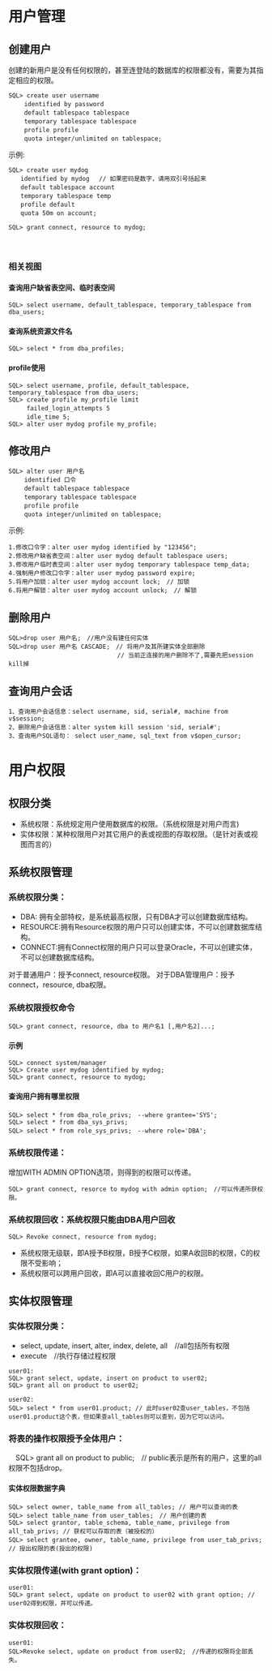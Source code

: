 # 用户管理
## 创建用户
创建的新用户是没有任何权限的，甚至连登陆的数据库的权限都没有，需要为其指定相应的权限。
```
SQL> create user username
　　 identified by password
 　　default tablespace tablespace
 　　temporary tablespace tablespace
 　　profile profile
 　　quota integer/unlimited on tablespace;
```
示例:
```
SQL> create user mydog
　　identified by mydog　 // 如果密码是数字，请用双引号括起来
　　default tablespace account
　　temporary tablespace temp
　　profile default
　　quota 50m on account;

SQL> grant connect, resource to mydog;
```
　
### 相关视图
#### 查询用户缺省表空间、临时表空间
```
SQL> select username, default_tablespace, temporary_tablespace from dba_users;
```

#### 查询系统资源文件名
```
SQL> select * from dba_profiles;
```

#### profile使用
```
SQL> select username, profile, default_tablespace, temporary_tablespace from dba_users;
SQL> create profile my_profile limit
　　　failed_login_attempts 5
　　　idle_time 5;
SQL> alter user mydog profile my_profile;
```

## 修改用户
```
SQL> alter user 用户名
 　　identified 口令
 　　default tablespace tablespace
 　　temporary tablespace tablespace
 　　profile profile
 　　quota integer/unlimited on tablespace;
```

示例:
```
1.修改口令字：alter user mydog identified by "123456";
2.修改用户缺省表空间：alter user mydog default tablespace users;
3.修改用户临时表空间：alter user mydog temporary tablespace temp_data;
4.强制用户修改口令字：alter user mydog password expire;
5.将用户加锁：alter user mydog account lock;　// 加锁
6.将用户解锁：alter user mydog account unlock;　// 解锁
```

## 删除用户
```
SQL>drop user 用户名;　//用户没有建任何实体
SQL>drop user 用户名 CASCADE;　// 将用户及其所建实体全部删除
                              // 当前正连接的用户删除不了,需要先把session kill掉
```

## 查询用户会话
```
1、查询用户会话信息：select username, sid, serial#, machine from v$session;
2、删除用户会话信息：alter system kill session 'sid, serial#';
3、查询用户SQL语句： select user_name, sql_text from v$open_cursor;
```

# 用户权限
## 权限分类
- 系统权限：系统规定用户使用数据库的权限。（系统权限是对用户而言)
- 实体权限：某种权限用户对其它用户的表或视图的存取权限。（是针对表或视图而言的）

## 系统权限管理
### 系统权限分类：
- DBA: 拥有全部特权，是系统最高权限，只有DBA才可以创建数据库结构。
- RESOURCE:拥有Resource权限的用户只可以创建实体，不可以创建数据库结构。
- CONNECT:拥有Connect权限的用户只可以登录Oracle，不可以创建实体，不可以创建数据库结构。

对于普通用户：授予connect, resource权限。
对于DBA管理用户：授予connect，resource, dba权限。

### 系统权限授权命令
```
SQL> grant connect, resource, dba to 用户名1 [,用户名2]...;
```
#### 示例
```
SQL> connect system/manager
SQL> Create user mydog identified by mydog;
SQL> grant connect, resource to mydog;
```

#### 查询用户拥有哪里权限
```
SQL> select * from dba_role_privs;　--where grantee='SYS';
SQL> select * from dba_sys_privs;
SQL> select * from role_sys_privs;　--where role='DBA';
```


### 系统权限传递：
增加WITH ADMIN OPTION选项，则得到的权限可以传递。
```
SQL> grant connect, resorce to mydog with admin option;　//可以传递所获权限。
```

### 系统权限回收：系统权限只能由DBA用户回收
```
SQL> Revoke connect, resource from mydog;
```

- 系统权限无级联，即A授予B权限，B授予C权限，如果A收回B的权限，C的权限不受影响；
- 系统权限可以跨用户回收，即A可以直接收回C用户的权限。

## 实体权限管理
### 实体权限分类：
- select, update, insert, alter, index, delete, all　//all包括所有权限
- execute　//执行存储过程权限

```
user01:
SQL> grant select, update, insert on product to user02;
SQL> grant all on product to user02;

user02:
SQL> select * from user01.product; // 此时user02查user_tables，不包括user01.product这个表，但如果查all_tables则可以查到，因为它可以访问。
```

### 将表的操作权限授予全体用户：
　SQL> grant all on product to public;　// public表示是所有的用户，这里的all权限不包括drop。

#### 实体权限数据字典
```
SQL> select owner, table_name from all_tables; // 用户可以查询的表
SQL> select table_name from user_tables;　// 用户创建的表
SQL> select grantor, table_schema, table_name, privilege from all_tab_privs; // 获权可以存取的表（被授权的）
SQL> select grantee, owner, table_name, privilege from user_tab_privs;　 // 授出权限的表(授出的权限)
```

### 实体权限传递(with grant option)：
```
user01:
SQL> grant select, update on product to user02 with grant option; // user02得到权限，并可以传递。
```

### 实体权限回收：
```
user01:
SQL>Revoke select, update on product from user02;　//传递的权限将全部丢失。
```
